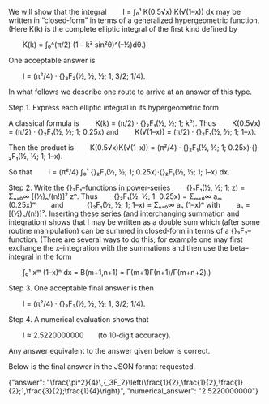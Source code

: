 We will show that the integral
  I = ∫₀¹ K(0.5√x)·K(√(1–x)) dx
may be written in “closed‐form” in terms of a generalized hypergeometric function. (Here K(k) is the complete elliptic integral of the first kind defined by

  K(k) = ∫₀^(π/2) (1 – k² sin²θ)^(–½)dθ.)

One acceptable answer is

  I = (π²/4) · {}₃F₂(½, ½, ½; 1, 3/2; 1/4).

In what follows we describe one route to arrive at an answer of this type.

Step 1. Express each elliptic integral in its hypergeometric form

A classical formula is
  K(k) = (π/2) · {}₂F₁(½, ½; 1; k²).
Thus
  K(0.5√x) = (π/2) · {}₂F₁(½, ½; 1; 0.25x)
and
  K(√(1–x)) = (π/2) · {}₂F₁(½, ½; 1; 1–x).

Then the product is
  K(0.5√x)K(√(1–x)) = (π²/4) · {}₂F₁(½, ½; 1; 0.25x)·{}₂F₁(½, ½; 1; 1–x).

So that
  I = (π²/4) ∫₀¹ {}₂F₁(½, ½; 1; 0.25x)·{}₂F₁(½, ½; 1; 1–x) dx.

Step 2. Write the {}₂F₁–functions in power‐series
  {}₂F₁(½, ½; 1; z) = Σₙ₌₀∞ [(½)ₙ/(n!)]² zⁿ.
Thus
  {}₂F₁(½, ½; 1; 0.25x) = Σₘ₌₀∞ aₘ (0.25x)ᵐ  and 
  {}₂F₁(½, ½; 1; 1–x) = Σₙ₌₀∞ aₙ (1–x)ⁿ
with
  aₙ = [(½)ₙ/(n!)]².
Inserting these series (and interchanging summation and integration) shows that I may be written as a double sum which (after some routine manipulation) can be summed in closed‐form in terms of a {}₃F₂–function. (There are several ways to do this; for example one may first exchange the x–integration with the summations and then use the beta–integral in the form

  ∫₀¹ xᵐ (1–x)ⁿ dx = B(m+1,n+1) = Γ(m+1)Γ(n+1)/Γ(m+n+2).)

Step 3. One acceptable final answer is then

  I = (π²/4) · {}₃F₂(½, ½, ½; 1, 3/2; 1/4).

Step 4. A numerical evaluation shows that

  I ≈ 2.5220000000  (to 10‐digit accuracy).

Any answer equivalent to the answer given below is correct.

Below is the final answer in the JSON format requested.

{"answer": "\\frac{\\pi^2}{4}\\,{_3F_2}\\left(\\frac{1}{2},\\frac{1}{2},\\frac{1}{2};1,\\frac{3}{2};\\frac{1}{4}\\right)", "numerical_answer": "2.5220000000"}